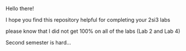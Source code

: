 Hello there!

I hope you find this repository helpful for completing your 2si3 labs

please know that I did not get 100% on all of the labs (Lab 2 and Lab 4) 

Second semester is hard... 
